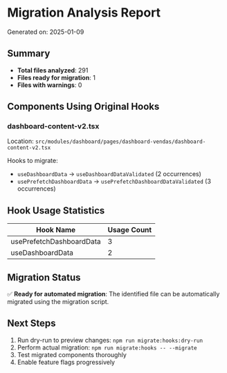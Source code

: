 # Migration Analysis Report

Generated on: 2025-01-09

## Summary

- **Total files analyzed**: 291
- **Files ready for migration**: 1
- **Files with warnings**: 0

## Components Using Original Hooks

### dashboard-content-v2.tsx

Location: `src/modules/dashboard/pages/dashboard-vendas/dashboard-content-v2.tsx`

Hooks to migrate:

- `useDashboardData` → `useDashboardDataValidated` (2 occurrences)
- `usePrefetchDashboardData` → `usePrefetchDashboardDataValidated` (3 occurrences)

## Hook Usage Statistics

| Hook Name                | Usage Count |
| ------------------------ | ----------- |
| usePrefetchDashboardData | 3           |
| useDashboardData         | 2           |

## Migration Status

✅ **Ready for automated migration**: The identified file can be automatically migrated using the migration script.

## Next Steps

1. Run dry-run to preview changes: `npm run migrate:hooks:dry-run`
2. Perform actual migration: `npm run migrate:hooks -- --migrate`
3. Test migrated components thoroughly
4. Enable feature flags progressively
